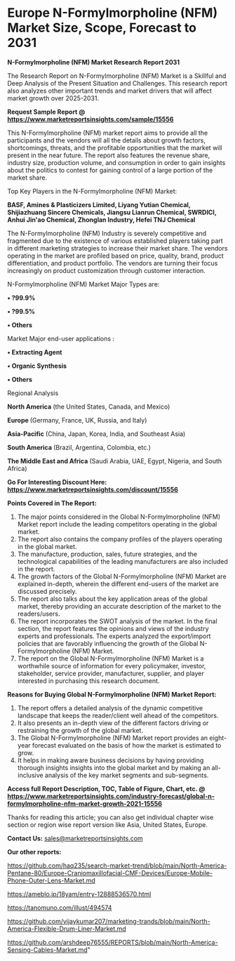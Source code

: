 # Europe N-Formylmorpholine (NFM) Market Size, Scope, Forecast to 2031

<strong>N-Formylmorpholine (NFM) Market Research Report 2031</strong>

The Research Report on N-Formylmorpholine (NFM) Market is a Skillful and Deep Analysis of the Present Situation and Challenges. This research report also analyzes other important trends and market drivers that will affect market growth over 2025-2031.

<strong>Request Sample Report @ <a href=https://www.marketreportsinsights.com/sample/15556>https://www.marketreportsinsights.com/sample/15556</a></strong>

This N-Formylmorpholine (NFM) market report aims to provide all the participants and the vendors will all the details about growth factors, shortcomings, threats, and the profitable opportunities that the market will present in the near future. The report also features the revenue share, industry size, production volume, and consumption in order to gain insights about the politics to contest for gaining control of a large portion of the market share.

Top Key Players in the N-Formylmorpholine (NFM) Market:

<strong>BASF, Amines & Plasticizers Limited, Liyang Yutian Chemical, Shijiazhuang Sincere Chemicals, Jiangsu Lianrun Chemical, SWRDICI, Anhui Jin'ao Chemical, Zhonglan Industry, Hefei TNJ Chemical</strong>

The N-Formylmorpholine (NFM) Industry is severely competitive and fragmented due to the existence of various established players taking part in different marketing strategies to increase their market share. The vendors operating in the market are profiled based on price, quality, brand, product differentiation, and product portfolio. The vendors are turning their focus increasingly on product customization through customer interaction.

N-Formylmorpholine (NFM) Market Major Types are:

<strong>• ?99.9%

• ?99.5%

• Others</strong>

Market Major end-user applications :

<strong>• Extracting Agent

• Organic Synthesis

• Others</strong>

Regional Analysis

</u><strong><b>North America</b></strong> (the United States, Canada, and Mexico)

<strong><b>Europe </b></strong>(Germany, France, UK, Russia, and Italy)

<strong><b>Asia-Pacific</b></strong> (China, Japan, Korea, India, and Southeast Asia)

<strong><b>South America</b></strong> (Brazil, Argentina, Colombia, etc.)

<strong><b>The Middle East and Africa</b></strong> (Saudi Arabia, UAE, Egypt, Nigeria, and South Africa)

<strong>Go For Interesting Discount Here: <a href=https://www.marketreportsinsights.com/discount/15556>https://www.marketreportsinsights.com/discount/15556</a></strong>

<strong>Points Covered in The Report:</strong>
<ol>
  <li>The major points considered in the Global N-Formylmorpholine (NFM) Market report include the leading competitors operating in the global market.</li>
  <li>The report also contains the company profiles of the players operating in the global market.</li>
  <li>The manufacture, production, sales, future strategies, and the technological capabilities of the leading manufacturers are also included in the report.</li>
  <li>The growth factors of the Global N-Formylmorpholine (NFM) Market are explained in-depth, wherein the different end-users of the market are discussed precisely.</li>
  <li>The report also talks about the key application areas of the global market, thereby providing an accurate description of the market to the readers/users.</li>
  <li>The report incorporates the SWOT analysis of the market. In the final section, the report features the opinions and views of the industry experts and professionals. The experts analyzed the export/import policies that are favorably influencing the growth of the Global N-Formylmorpholine (NFM) Market.</li>
  <li>The report on the Global N-Formylmorpholine (NFM) Market is a worthwhile source of information for every policymaker, investor, stakeholder, service provider, manufacturer, supplier, and player interested in purchasing this research document.</li>
</ol>
<strong>Reasons for Buying Global N-Formylmorpholine (NFM) Market Report:</strong>

<ol>
  <li>The report offers a detailed analysis of the dynamic competitive landscape that keeps the reader/client well ahead of the competitors.</li>
  <li>It also presents an in-depth view of the different factors driving or restraining the growth of the global market.</li>
  <li>The Global N-Formylmorpholine (NFM) Market report provides an eight-year forecast evaluated on the basis of how the market is estimated to grow.</li>
  <li>It helps in making aware business decisions by having providing thorough insights insights into the global market and by making an all-inclusive analysis of the key market segments and sub-segments.</li>
</ol>
<strong>Access full Report Description, TOC, Table of Figure, Chart, etc. @ <a href=https://www.marketreportsinsights.com/industry-forecast/global-n-formylmorpholine-nfm-market-growth-2021-15556>https://www.marketreportsinsights.com/industry-forecast/global-n-formylmorpholine-nfm-market-growth-2021-15556</a></strong>


Thanks for reading this article; you can also get individual chapter wise section or region wise report version like Asia, United States, Europe.

<strong>Contact Us:</strong>
sales@marketreportsinsights.com

<strong>Our other reports:</strong>

<a href=https://github.com/haq235/search-market-trend/blob/main/North-America-Pentane-80/Europe-Craniomaxillofacial-CMF-Devices/Europe-Mobile-Phone-Outer-Lens-Market.md>https://github.com/haq235/search-market-trend/blob/main/North-America-Pentane-80/Europe-Craniomaxillofacial-CMF-Devices/Europe-Mobile-Phone-Outer-Lens-Market.md</a>

<a href=https://ameblo.jp/18yam/entry-12888536570.html>https://ameblo.jp/18yam/entry-12888536570.html</a>

<a href=https://tanomuno.com/illust/494574>https://tanomuno.com/illust/494574</a>

<a href=https://github.com/vijaykumar207/marketing-trands/blob/main/North-America-Flexible-Drum-Liner-Market.md>https://github.com/vijaykumar207/marketing-trands/blob/main/North-America-Flexible-Drum-Liner-Market.md</a>

<a href=https://github.com/arshdeep76555/REPORTS/blob/main/North-America-Sensing-Cables-Market.md>https://github.com/arshdeep76555/REPORTS/blob/main/North-America-Sensing-Cables-Market.md</a>"
